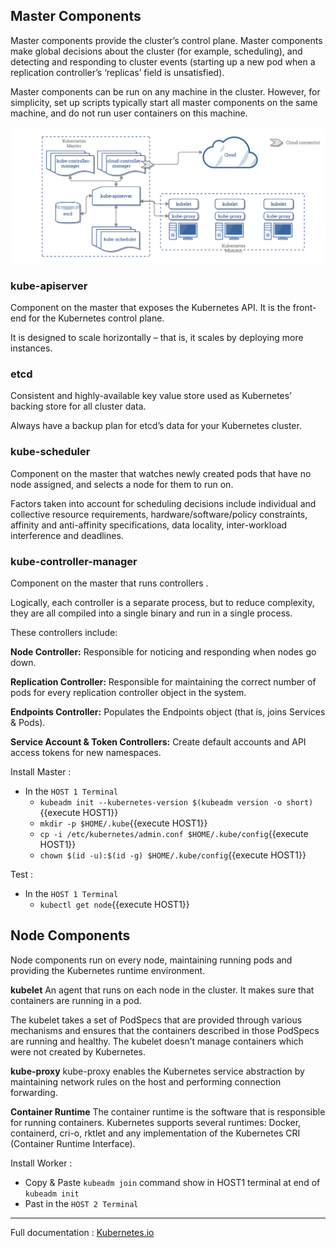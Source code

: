 ## Master Components

Master components provide the cluster’s control plane. Master components make global decisions about the cluster (for example, scheduling), and detecting and responding to cluster events (starting up a new pod when a replication controller’s ‘replicas’ field is unsatisfied).

Master components can be run on any machine in the cluster. However, for simplicity, set up scripts typically start all master components on the same machine, and do not run user containers on this machine.

![Kubernetes Components](https://github.com/Sphinxgaia/katacoda-learning-center/raw/master/kubernetes-101-intro-beginner/post-ccm-arch.png)


### kube-apiserver
Component on the master that exposes the Kubernetes API. It is the front-end for the Kubernetes control plane.

It is designed to scale horizontally – that is, it scales by deploying more instances.

### etcd
Consistent and highly-available key value store used as Kubernetes’ backing store for all cluster data.

Always have a backup plan for etcd’s data for your Kubernetes cluster.

### kube-scheduler
Component on the master that watches newly created pods that have no node assigned, and selects a node for them to run on.

Factors taken into account for scheduling decisions include individual and collective resource requirements, hardware/software/policy constraints, affinity and anti-affinity specifications, data locality, inter-workload interference and deadlines.

### kube-controller-manager
Component on the master that runs controllers .

Logically, each controller is a separate process, but to reduce complexity, they are all compiled into a single binary and run in a single process.

These controllers include:

**Node Controller:** Responsible for noticing and responding when nodes go down.

**Replication Controller:** Responsible for maintaining the correct number of pods for every replication controller object in the system.

**Endpoints Controller:** Populates the Endpoints object (that is, joins Services & Pods).

**Service Account & Token Controllers:** Create default accounts and API access tokens for new namespaces.


Install Master :
- In the `HOST 1 Terminal`
  - `kubeadm init --kubernetes-version $(kubeadm version -o short)`{{execute HOST1}}
  - `mkdir -p $HOME/.kube`{{execute HOST1}}
  - `cp -i /etc/kubernetes/admin.conf $HOME/.kube/config`{{execute HOST1}}
  - `chown $(id -u):$(id -g) $HOME/.kube/config`{{execute HOST1}}

Test : 
- In the `HOST 1 Terminal`
  - `kubectl get node`{{execute HOST1}}

## Node Components

Node components run on every node, maintaining running pods and providing the Kubernetes runtime environment.

**kubelet**
An agent that runs on each node in the cluster. It makes sure that containers are running in a pod.

The kubelet takes a set of PodSpecs that are provided through various mechanisms and ensures that the containers described in those PodSpecs are running and healthy. The kubelet doesn’t manage containers which were not created by Kubernetes.

**kube-proxy**
kube-proxy enables the Kubernetes service abstraction by maintaining network rules on the host and performing connection forwarding.

**Container Runtime**
The container runtime is the software that is responsible for running containers. Kubernetes supports several runtimes: Docker, containerd, cri-o, rktlet and any implementation of the Kubernetes CRI (Container Runtime Interface).


Install Worker :
- Copy & Paste `kubeadm join` command show in HOST1 terminal at end of `kubeadm init`
- Past in the `HOST 2 Terminal`

---

Full documentation : [Kubernetes.io](https://kubernetes.io/docs/concepts/)